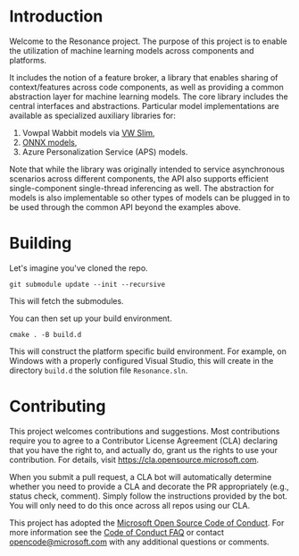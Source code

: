 # Introduction 

Welcome to the Resonance project. The purpose of this project is to enable the
utilization of machine learning models across components and platforms.

It includes the notion of a feature broker, a library that enables sharing of
context/features across code components, as well as providing a common
abstraction layer for machine learning models. The core library includes the
central interfaces and abstractions. Particular model implementations are
available as specialized auxiliary libraries for:

1. Vowpal Wabbit models via [VW Slim][vwslim],
2. [ONNX models][onnxrt],
3. Azure Personalization Service (APS) models.

[vwslim]: https://github.com/VowpalWabbit/vowpal_wabbit/tree/master/vowpalwabbit/slim
[onnxrt]: https://github.com/microsoft/onnxruntime

Note that while the library was originally intended to service asynchronous
scenarios across different components, the API also supports efficient
single-component single-thread inferencing as well. The abstraction for models
is also implementable so other types of models can be plugged in to be used
through the common API beyond the examples above.

# Building

Let's imagine you've cloned the repo.

```
git submodule update --init --recursive
```

This will fetch the submodules.

You can then set up your build environment.

```
cmake . -B build.d
```

This will construct the platform specific build environment. For example, on
Windows with a properly configured Visual Studio, this will create in the
directory `build.d` the solution file `Resonance.sln`.

# Contributing

This project welcomes contributions and suggestions.  Most contributions
require you to agree to a Contributor License Agreement (CLA) declaring that
you have the right to, and actually do, grant us the rights to use your
contribution. For details, visit https://cla.opensource.microsoft.com.

When you submit a pull request, a CLA bot will automatically determine whether
you need to provide a CLA and decorate the PR appropriately (e.g., status
check, comment). Simply follow the instructions provided by the bot. You will
only need to do this once across all repos using our CLA.

This project has adopted the [Microsoft Open Source Code of Conduct][msoscoc].
For more information see the [Code of Conduct FAQ][msoscoc-faq] or contact
[opencode@microsoft.com](mailto:opencode@microsoft.com) with any additional
questions or comments.

[msoscoc]: https://opensource.microsoft.com/codeofconduct/
[msoscoc-faq]: https://opensource.microsoft.com/codeofconduct/faq/